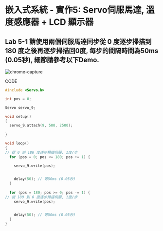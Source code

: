 # 嵌入式系統 - 實作5: Servo伺服馬達, 溫度感應器 + LCD 顯示器

## Lab 5-1 請使用兩個伺服馬達同步從 0 度逐步掃描到 180 度之後再逐步掃描回0度, 每步的間隔時間為50ms (0.05秒), 細節請參考以下Demo.
![chrome-capture](https://user-images.githubusercontent.com/89717270/138579052-bc4eab39-6be1-4c02-b4b6-f08ec98235c3.gif)

CODE
````c
#include <Servo.h>

int pos = 0;

Servo servo_9;

void setup()
{
  servo_9.attach(9, 500, 2500);
  
}

void loop()
{
// 從 0 到 180 度逐步掃描伺服, 1度/步
  for (pos = 0; pos <= 180; pos += 1) {

    servo_9.write(pos);
       

    delay(50); // 等50ms (0.05秒)
  }
  
  for (pos = 180; pos >= 0; pos -= 1) {
// 從 180 到 0 度逐步掃描伺服, 1度/步
    servo_9.write(pos);
        

    delay(50); // 等50ms (0.05秒)
  }
}
````
